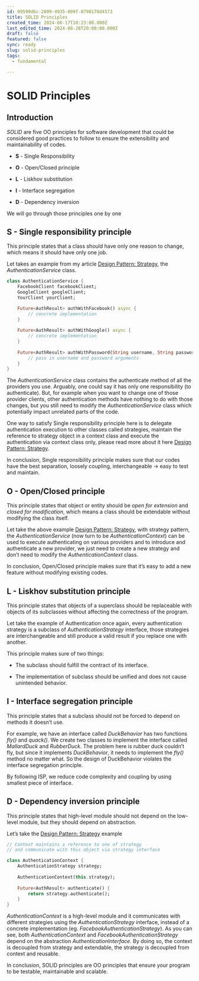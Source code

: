 ```yaml
---
id: 09599d6c-2809-4935-809f-0798178d4573
title: SOLID Principles
created_time: 2024-06-17T10:23:00.000Z
last_edited_time: 2024-08-28T20:00:00.000Z
draft: false
featured: false
sync: ready
slug: solid-principles
tags:
  - fundamental

---
```


# SOLID Principles

## Introduction

*SOLID* are five OO principles for software development that could be considered good practices to follow to ensure the extensibility and maintainability of codes.

*   **S** - Single Responsibility

*   **O** - Open/Closed principle

*   **L** - Liskhov substitution

*   **I** - Interface segregation

*   **D** - Dependency inversion

We will go through those principles one by one

## S - Single responsibility principle

This principle states that a class should have only one reason to change, which means it should have only one job.

Let takes an example from my article [Design Pattern: Strategy](https://www.notion.so/6c20eb1592f444b9829fb6e5cea049d8), the *AuthenticationService* class.

```dart
class AuthenticationService {
	FacebookClient facebookClient;
	GoogleClient googleClient;
	YourClient yourClient;

	Future<AuthResult> authWithFacebook() async {
		// concrete implementation
	}
	
	Future<AuthResult> authWithGoogle() async {
		// concrete implementation
	}
	
	Future<AuthResult> authWithPassword(String username, String password) async {
		// pass in username and password arguments
	}
}
```

The *AuthenticationService* class contains the authenticate method of all the providers you use. Arguably, one could say it has only one responsibility (to authenticate). But, for example when you want to change one of those provider clients, other authentication methods have nothing to do with those changes, but you still need to modify the *AuthenticationService* class which potentially impact unrelated parts of the code.

One way to satisfy Single responsibility principle here is to delegate authentication execution to other classes called strategies, maintain the reference to strategy object in a context class and execute the authentication via context class only, please read more about it here [Design Pattern: Strategy](https://www.notion.so/6c20eb1592f444b9829fb6e5cea049d8).

In conclusion, Single responsibility principle makes sure that our codes have the best separation, loosely coupling, interchangeable → easy to test and maintain.

## O - Open/Closed principle

This principle states that object or entity should be *open for extension* and *closed for modification*, which means a class should be extendable without modifying the class itself.

Let take the above example [Design Pattern: Strategy](https://www.notion.so/6c20eb1592f444b9829fb6e5cea049d8), with strategy pattern, the *AuthenticationService* (now turn to be *AuthenticationContext*) can be used to execute authenticating on various providers and to introduce and authenticate a new provider, we just need to create a new strategy and don’t need to modify the *AuthenticationContext* class.

In conclusion, Open/Closed principle makes sure that it’s easy to add a new feature without modifying existing codes.

## L - Liskhov substitution principle

This principle states that objects of a superclass should be replaceable with objects of its subclasses without affecting the correctness of the program.

Let take the example of Authentication once again, every authentication strategy is a subclass of *AuthenticationStrategy* interface, those strategies are interchangeable and still produce a valid result if you replace one with another.

This principle makes sure of two things:

*   The subclass should fulfill the contract of its interface.

*   The implementation of subclass should be unified and does not cause unintended behavior.

## I - Interface segregation principle

This principle states that a subclass should not be forced to depend on methods it doesn’t use.

For example, we have an interface called *DuckBehavior* has two functions *fly()* and *quack().* We create two classes to implement the interface called *MallardDuck* and *RubberDuck*. The problem here is rubber duck couldn’t fly, but since it implements *DuckBehavior*, it needs to implement the *fly()* method no matter what. So the design of DuckBehavior violates the interface segregation principle.

By following ISP, we reduce code complexity and coupling by using smallest piece of interface.

## D - Dependency inversion principle

This principle states that high-level module should not depend on the low-level module, but they should depend on abstraction.

Let’s take the [Design Pattern: Strategy](https://www.notion.so/6c20eb1592f444b9829fb6e5cea049d8) example

```dart
// Context maintains a reference to one of strategy
// and communicate with this object via strategy interface

class AuthenticationContext {
	AuthenticationStrategy strategy;
	
	AuthenticationContext(this.strategy);
	
	Future<AuthResult> authenticate() {
		return strategy.authenticate();
	}
}
```

*AuthenticationContext* is a high-level module and it communicates with different strategies using the *AuthenticationStrategy* interface, instead of a concrete implementation (eg. *FacebookAuthenticationStrategy*). As you can see, both *AuthenticationContext* and *FacebookAuthenticationStrategy* depend on the abstraction *AuthenticationInterface*. By doing so, the context is decoupled from strategy and extendable, the strategy is decoupled from context and reusable.

In conclusion, SOLID principles are OO principles that ensure your program to be testable, maintainable and scalable.
